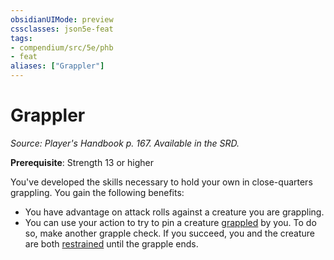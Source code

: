 ```yaml
---
obsidianUIMode: preview
cssclasses: json5e-feat
tags:
- compendium/src/5e/phb
- feat
aliases: ["Grappler"]
---
```

# Grappler
*Source: Player's Handbook p. 167. Available in the SRD.*  

**Prerequisite**: Strength 13 or higher

You've developed the skills necessary to hold your own in close-quarters grappling. You gain the following benefits:

- You have advantage on attack rolls against a creature you are grappling.  
- You can use your action to try to pin a creature [grappled](/3-Mechanics/CLI/rules/conditions.md#grappled) by you. To do so, make another grapple check. If you succeed, you and the creature are both [restrained](/3-Mechanics/CLI/rules/conditions.md#restrained) until the grapple ends.
